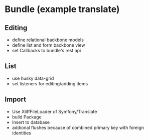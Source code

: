 # Bundle (example translate)
## Editing
* define relational backbone models
* define list and form backbone view
* set Callbacks to bundle's rest api

## List
* use husky data-grid
* set listeners for editing/adding items

## Import
* Use XliffFileLoader of Symfony/Translate
* build Package
* Insert to database
* addional flushes because of combined primary key with foreign identities
